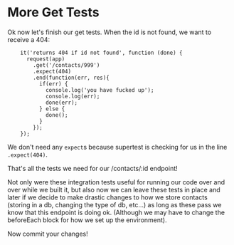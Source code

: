 # More Get Tests

Ok now let's finish our get tests.  When the id is not found, we want to receive a 404:
```
    it('returns 404 if id not found', function (done) {
      request(app)
        .get('/contacts/999')
        .expect(404)
        .end(function(err, res){
          if(err) {
            console.log('you have fucked up');
            console.log(err);
            done(err);
          } else {
            done();
          }
        });
    });
```

We don't need any `expect`s because supertest is checking for us in the line `.expect(404)`.

That's all the tests we need for our /contacts/:id endpoint!  

Not only were these integration tests useful for running our code over and over while we built it, but also now we can leave these tests in place and later if we decide to make drastic changes to how we store contacts (storing in a db, changing the type of db, etc...) as long as these pass we know that this endpoint is doing ok.  (Although we may have to change the beforeEach block for how we set up the environment).

Now commit your changes!